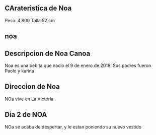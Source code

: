 ## CArateristica de Noa
Peso: 4,800
Talla:52 cm

## noa

## Descripcion de Noa Canoa
Noa es una bebita que nacio el 9 de enero  de 2018. Sus padres fueron Paolo y karina

## Direccion de Noa
NOa vive en La Victoria

## Dia 2 de NOA 
NOa se acaba de despertar, y le estan poniendo su nuevo vestido